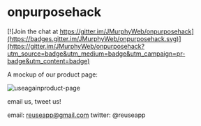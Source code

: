 # onpurposehack

[![Join the chat at https://gitter.im/JMurphyWeb/onpurposehack](https://badges.gitter.im/JMurphyWeb/onpurposehack.svg)](https://gitter.im/JMurphyWeb/onpurposehack?utm_source=badge&utm_medium=badge&utm_campaign=pr-badge&utm_content=badge)

A mockup of our product page:

![useagainproduct-page](https://cloud.githubusercontent.com/assets/14013616/14581681/9363a2cc-03ea-11e6-9d72-0e170d6f6c97.png)

email us, tweet us!

email: reuseapp@gmail.com
twitter: @reuseapp
